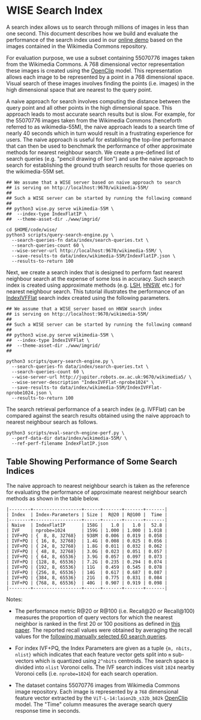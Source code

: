 # WISE Search Index

A search index allows us to search through millions of images in less
than one second. This document describes how we build and evaluate the
performance of the search index used in our [online
demo](https://meru.robots.ox.ac.uk/wikimedia/) based on the images
contained in the Wikimedia Commons repository.

For evaluation purpose, we use a subset containing 55070776 images
taken from the Wikimedia Commons. A 768 dimensional vector
representation these images is created using the
[OpenClip](https://github.com/mlfoundations/open_clip) model. This
representation allows each image to be represented by a point in a 768
dimensional space. Visual search of these images involves finding the
points (i.e. images) in the high dimensional space that are nearest to
the query point.

A naive approach for search involves computing the distance between
the query point and all other points in the high dimensional
space. This approach leads to most accurate search results but is
slow. For example, for the 55070776 images taken from the Wikimedia
Commons (henceforth referred to as wikimedia-55M), the naive approach
leads to a search time of nearly 40 seconds which in turn would result
in a frustrating experience for users. The naive approach is useful
for establising the top-line performance that can then be used to
benchmark the performance of other approximate methods for nearest
neighbour search. We create a pre-defined list of search queries
(e.g. "pencil drawing of lion") and use the naive approach to search
for establishing the ground truth search results for those queries on
the wikimedia-55M set.

```
## We assume that a WISE server based on naive approach to search
## is serving on http://localhost:9670/wikimedia-55M/
##
## Such a WISE server can be started by running the following command
##
## python3 wise.py serve wikimedia-55M \
##  --index-type IndexFlatIP \
##  --theme-asset-dir ./www/imgrid/

cd $HOME/code/wise/
python3 scripts/query-search-engine.py \
  --search-queries-fn data/index/search-queries.txt \
  --search-queries-count 60 \
  --wise-server-url http://localhost:9670/wikimedia-55M/ \
  --save-results-to data/index/wikimedia-55M/IndexFlatIP.json \
  --results-to-return 100
```

Next, we create a search index that is designed to perform fast
nearest neighbour search at the expense of some loss in accuracy. Such
search index is created using approximate methods
(e.g. [LSH](https://www.pinecone.io/learn/locality-sensitive-hashing/),
[HNSW](https://www.pinecone.io/learn/hnsw/), etc.) for nearest
neighbour search. This tutorial illustrates the performance of an [IndexIVFFlat](https://www.pinecone.io/learn/faiss-tutorial/)
search index created using the following parameters.

```
## We assume that a WISE server based on HNSW search index
## is serving on http://localhost:9670/wikimedia-55M/
##
## Such a WISE server can be started by running the following command
##
## python3 wise.py serve wikimedia-55M \
##  --index-type IndexIVFFlat \
##  --theme-asset-dir ./www/imgrid/
##

python3 scripts/query-search-engine.py \
  --search-queries-fn data/index/search-queries.txt \
  --search-queries-count 60 \
  --wise-server-url http://jupiter.robots.ox.ac.uk:9670/wikimedia5/ \
  --wise-server-description "IndexIVFFlat-nprobe1024" \
  --save-results-to data/index/wikimedia-55M/IndexIVFFlat-nprobe1024.json \
  --results-to-return 100
```

The search retrieval performance of a search index (e.g. IVFFlat) can be compared against
the search results obtained using the naive approach to nearest neighbour search as follows.

```
python3 scripts/eval-search-engine-perf.py \
  --perf-data-dir data/index/wikimedia-55M/ \
  --ref-perf-filename IndexFlatIP.json
```

## Table Showing Performance of Some Search Indices

The naive approach to nearest neighbour search is taken as the
reference for evaluating the performance of approximate nearest
neighbour search methods as shown in the table below.

```
|--------+------------------+------+-------+-------+-------|
| Index  | Index-Parameters | Size |  R@20 | R@100 |  Time |
|--------+------------------+------+-------+-------+-------|
| Naive  | IndexFlatIP      | 158G |   1.0 |   1.0 |  52.8 |
| IVF    | nprobe=1024      | 159G | 1.000 | 1.000 | 1.018 |
| IVF+PQ | {  8, 8, 32768}  | 938M | 0.006 | 0.019 | 0.058 |
| IVF+PQ | { 16, 8, 32768}  | 1.4G | 0.008 | 0.025 | 0.056 |
| IVF+PQ | { 24, 8, 32768}  | 1.8G | 0.011 | 0.032 | 0.062 |
| IVF+PQ | { 48, 8, 32768}  | 3.0G | 0.023 | 0.051 | 0.057 |
| IVF+PQ | { 64, 8, 65536}  | 3.9G | 0.057 | 0.097 | 0.073 |
| IVF+PQ | {128, 8, 65536}  | 7.2G | 0.235 | 0.294 | 0.074 |
| IVF+PQ | {192, 8, 65536}  | 11G  | 0.459 | 0.545 | 0.078 |
| IVF+PQ | {256, 8, 65536}  | 14G  | 0.617 | 0.687 | 0.087 |
| IVF+PQ | {384, 8, 65536}  | 21G  | 0.775 | 0.831 | 0.084 |
| IVF+PQ | {768, 8, 65536}  | 40G  | 0.907 | 0.919 | 0.098 |
|--------+------------------+------+-------+-------+-------|
```

Notes:

* The performance metric R@20 or R@100 (i.e. Recall@20 or Recall@100)
measures the proportion of query vectors for which the nearest
neighbor is ranked in the first 20 or 100 positions as defined in
[this paper](https://ieeexplore.ieee.org/abstract/document/5432202). The
reported recall values were obtained by averaging the recall values
for the [following manually selected 60 search queries](data/index/search-queries.txt).

* For index IVF+PQ, the Index Parameters are given as a tuple `{m,
nbits, nlist}` which indicates that each feature vector gets split
into `m` sub-vectors which is quantized using `2^nbits` centroids. The
search space is divided into `nlist` Voronoi cells. The IVF search
indices visit `1024` nearby Voronoi cells (i.e. `nprobe=1024`) for
each search operation.

* The dataset contains 55070776 images from Wikimedia Commons image
repository. Each image is represented by a `768` dimensional feature
vector extracted by the `ViT-L-14:laion2b_s32b_b82k`
[OpenClip](https://github.com/mlfoundations/open_clip) model. The
"Time" column measures the average search query response time in
seconds.

